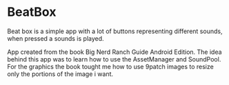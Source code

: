 # BeatBox
Beat box is a simple app with a lot of buttons representing different sounds, when pressed a sounds is played.

App created from the book Big Nerd Ranch Guide Android Edition. 
The idea behind this app was to learn how to use the AssetManager and SoundPool.
For the graphics the book tought me how to use 9patch images to resize only the portions of the image i want.
